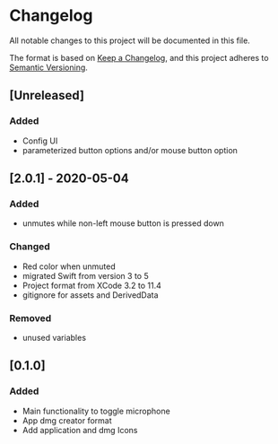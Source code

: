 # Changelog
All notable changes to this project will be documented in this file.

The format is based on [Keep a Changelog](https://keepachangelog.com/en/1.0.0/),
and this project adheres to [Semantic Versioning](https://semver.org/spec/v2.0.0.html).

## [Unreleased]
### Added
- Config UI
- parameterized button options and/or mouse button option

## [2.0.1] - 2020-05-04
### Added
- unmutes while non-left mouse button is pressed down

### Changed
- Red color when unmuted
- migrated Swift from version 3 to 5
- Project format from XCode 3.2 to 11.4
- gitignore for assets and DerivedData

### Removed
- unused variables

## [0.1.0]
### Added
- Main functionality to toggle microphone
- App dmg creator format
- Add application and dmg Icons
